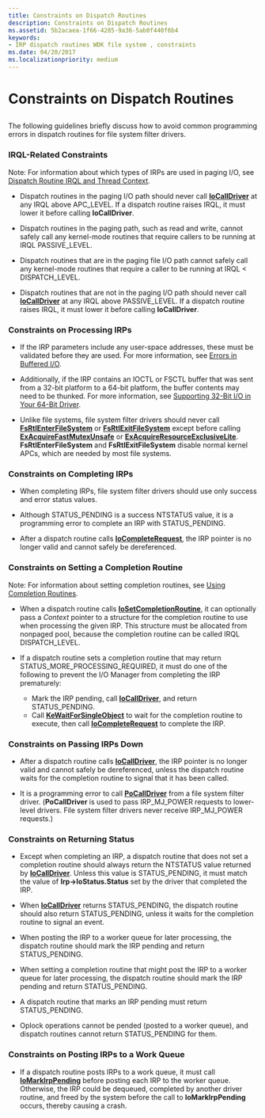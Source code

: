 ```yaml
---
title: Constraints on Dispatch Routines
description: Constraints on Dispatch Routines
ms.assetid: 5b2acaea-1f66-4285-9a36-5ab0f440f6b4
keywords:
- IRP dispatch routines WDK file system , constraints
ms.date: 04/20/2017
ms.localizationpriority: medium
---
```


# Constraints on Dispatch Routines


## <span id="ddk_constraints_on_dispatch_routines_if"></span><span id="DDK_CONSTRAINTS_ON_DISPATCH_ROUTINES_IF"></span>


The following guidelines briefly discuss how to avoid common programming errors in dispatch routines for file system filter drivers.

### <span id="IRQL-Related_Constraints"></span><span id="irql-related_constraints"></span><span id="IRQL-RELATED_CONSTRAINTS"></span>IRQL-Related Constraints

Note: For information about which types of IRPs are used in paging I/O, see [Dispatch Routine IRQL and Thread Context](dispatch-routine-irql-and-thread-context.md).

-   Dispatch routines in the paging I/O path should never call [**IoCallDriver**](https://docs.microsoft.com/windows-hardware/drivers/ddi/content/wdm/nf-wdm-iocalldriver) at any IRQL above APC\_LEVEL. If a dispatch routine raises IRQL, it must lower it before calling **IoCallDriver**.

-   Dispatch routines in the paging path, such as read and write, cannot safely call any kernel-mode routines that require callers to be running at IRQL PASSIVE\_LEVEL.

-   Dispatch routines that are in the paging file I/O path cannot safely call any kernel-mode routines that require a caller to be running at IRQL &lt; DISPATCH\_LEVEL.

-   Dispatch routines that are not in the paging I/O path should never call [**IoCallDriver**](https://docs.microsoft.com/windows-hardware/drivers/ddi/content/wdm/nf-wdm-iocalldriver) at any IRQL above PASSIVE\_LEVEL. If a dispatch routine raises IRQL, it must lower it before calling **IoCallDriver**.

### <span id="Constraints_on_Processing_IRPs"></span><span id="constraints_on_processing_irps"></span><span id="CONSTRAINTS_ON_PROCESSING_IRPS"></span>Constraints on Processing IRPs

-   If the IRP parameters include any user-space addresses, these must be validated before they are used. For more information, see [Errors in Buffered I/O](https://docs.microsoft.com/windows-hardware/drivers/kernel/errors-in-buffered-i-o).

-   Additionally, if the IRP contains an IOCTL or FSCTL buffer that was sent from a 32-bit platform to a 64-bit platform, the buffer contents may need to be thunked. For more information, see [Supporting 32-Bit I/O in Your 64-Bit Driver](https://docs.microsoft.com/windows-hardware/drivers/kernel/supporting-32-bit-i-o-in-your-64-bit-driver).

-   Unlike file systems, file system filter drivers should never call [**FsRtlEnterFileSystem**](https://docs.microsoft.com/windows-hardware/drivers/ifs/fsrtlenterfilesystem) or [**FsRtlExitFileSystem**](https://docs.microsoft.com/windows-hardware/drivers/ifs/fsrtlexitfilesystem) except before calling [**ExAcquireFastMutexUnsafe**](https://docs.microsoft.com/previous-versions/windows/hardware/drivers/ff544340(v=vs.85)) or [**ExAcquireResourceExclusiveLite**](https://msdn.microsoft.com/library/windows/hardware/ff544351). **FsRtlEnterFileSystem** and **FsRtlExitFileSystem** disable normal kernel APCs, which are needed by most file systems.

### <span id="Constraints_on_Completing_IRPs"></span><span id="constraints_on_completing_irps"></span><span id="CONSTRAINTS_ON_COMPLETING_IRPS"></span>Constraints on Completing IRPs

-   When completing IRPs, file system filter drivers should use only success and error status values.

-   Although STATUS\_PENDING is a success NTSTATUS value, it is a programming error to complete an IRP with STATUS\_PENDING.

-   After a dispatch routine calls [**IoCompleteRequest**](https://docs.microsoft.com/windows-hardware/drivers/ddi/content/wdm/nf-wdm-iocompleterequest), the IRP pointer is no longer valid and cannot safely be dereferenced.

### <span id="Constraints_on_Setting_a_Completion_Routine"></span><span id="constraints_on_setting_a_completion_routine"></span><span id="CONSTRAINTS_ON_SETTING_A_COMPLETION_ROUTINE"></span>Constraints on Setting a Completion Routine

Note: For information about setting completion routines, see [Using Completion Routines](using-irp-completion-routines.md).

-   When a dispatch routine calls [**IoSetCompletionRoutine**](https://docs.microsoft.com/windows-hardware/drivers/ddi/content/wdm/nf-wdm-iosetcompletionroutine), it can optionally pass a *Context* pointer to a structure for the completion routine to use when processing the given IRP. This structure must be allocated from nonpaged pool, because the completion routine can be called IRQL DISPATCH\_LEVEL.

-   If a dispatch routine sets a completion routine that may return STATUS\_MORE\_PROCESSING\_REQUIRED, it must do one of the following to prevent the I/O Manager from completing the IRP prematurely:
    -   Mark the IRP pending, call [**IoCallDriver**](https://docs.microsoft.com/windows-hardware/drivers/ddi/content/wdm/nf-wdm-iocalldriver), and return STATUS\_PENDING.
    -   Call [**KeWaitForSingleObject**](https://docs.microsoft.com/windows-hardware/drivers/ddi/content/wdm/nf-wdm-kewaitforsingleobject) to wait for the completion routine to execute, then call [**IoCompleteRequest**](https://docs.microsoft.com/windows-hardware/drivers/ddi/content/wdm/nf-wdm-iocompleterequest) to complete the IRP.

### <span id="Constraints_on_Passing_IRPs_Down"></span><span id="constraints_on_passing_irps_down"></span><span id="CONSTRAINTS_ON_PASSING_IRPS_DOWN"></span>Constraints on Passing IRPs Down

-   After a dispatch routine calls [**IoCallDriver**](https://docs.microsoft.com/windows-hardware/drivers/ddi/content/wdm/nf-wdm-iocalldriver), the IRP pointer is no longer valid and cannot safely be dereferenced, unless the dispatch routine waits for the completion routine to signal that it has been called.

-   It is a programming error to call [**PoCallDriver**](https://docs.microsoft.com/windows-hardware/drivers/ddi/content/ntifs/nf-ntifs-pocalldriver) from a file system filter driver. (**PoCallDriver** is used to pass IRP\_MJ\_POWER requests to lower-level drivers. File system filter drivers never receive IRP\_MJ\_POWER requests.)

### <span id="Constraints_on_Returning_Status"></span><span id="constraints_on_returning_status"></span><span id="CONSTRAINTS_ON_RETURNING_STATUS"></span>Constraints on Returning Status

-   Except when completing an IRP, a dispatch routine that does not set a completion routine should always return the NTSTATUS value returned by [**IoCallDriver**](https://docs.microsoft.com/windows-hardware/drivers/ddi/content/wdm/nf-wdm-iocalldriver). Unless this value is STATUS\_PENDING, it must match the value of **Irp-&gt;IoStatus.Status** set by the driver that completed the IRP.

-   When [**IoCallDriver**](https://docs.microsoft.com/windows-hardware/drivers/ddi/content/wdm/nf-wdm-iocalldriver) returns STATUS\_PENDING, the dispatch routine should also return STATUS\_PENDING, unless it waits for the completion routine to signal an event.

-   When posting the IRP to a worker queue for later processing, the dispatch routine should mark the IRP pending and return STATUS\_PENDING.

-   When setting a completion routine that might post the IRP to a worker queue for later processing, the dispatch routine should mark the IRP pending and return STATUS\_PENDING.

-   A dispatch routine that marks an IRP pending must return STATUS\_PENDING.

-   Oplock operations cannot be pended (posted to a worker queue), and dispatch routines cannot return STATUS\_PENDING for them.

### <span id="Constraints_on_Posting_IRPs_to_a_Work_Queue"></span><span id="constraints_on_posting_irps_to_a_work_queue"></span><span id="CONSTRAINTS_ON_POSTING_IRPS_TO_A_WORK_QUEUE"></span>Constraints on Posting IRPs to a Work Queue

-   If a dispatch routine posts IRPs to a work queue, it must call [**IoMarkIrpPending**](https://docs.microsoft.com/windows-hardware/drivers/ddi/content/wdm/nf-wdm-iomarkirppending) before posting each IRP to the worker queue. Otherwise, the IRP could be dequeued, completed by another driver routine, and freed by the system before the call to **IoMarkIrpPending** occurs, thereby causing a crash.

 

 




